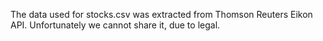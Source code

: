 The data used for stocks.csv was extracted from Thomson Reuters Eikon API. Unfortunately we cannot share it, due to legal.